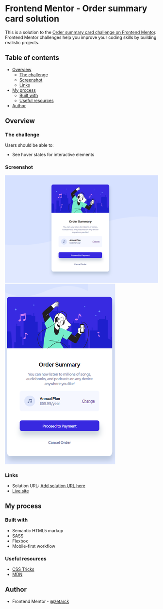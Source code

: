 # Frontend Mentor - Order summary card solution

This is a solution to the [Order summary card challenge on Frontend Mentor](https://www.frontendmentor.io/challenges/order-summary-component-QlPmajDUj). Frontend Mentor challenges help you improve your coding skills by building realistic projects. 

## Table of contents

- [Overview](#overview)
  - [The challenge](#the-challenge)
  - [Screenshot](#screenshot)
  - [Links](#links)
- [My process](#my-process)
  - [Built with](#built-with)
  - [Useful resources](#useful-resources)
- [Author](#author)




## Overview

### The challenge

Users should be able to:

- See hover states for interactive elements

### Screenshot

![](./desktop-screenshot.png)
![](./mobile-screenshot.png)



### Links

- Solution URL: [Add solution URL here](https://your-solution-url.com)
- [Live site](https://zetarck.github.io/order-summary-component-main/)

## My process

### Built with

- Semantic HTML5 markup
- SASS
- Flexbox
- Mobile-first workflow



### Useful resources

- [CSS Tricks](https://css-tricks.com/guides/) 
- [MDN](https://developer.mozilla.org/en-US/) 



## Author


- Frontend Mentor - [@zetarck](https://www.frontendmentor.io/profile/zetarck)


